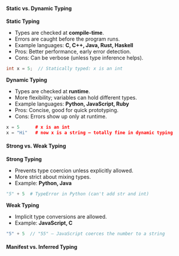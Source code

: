 #### Static vs. Dynamic Typing

**Static Typing**
- Types are checked at **compile-time**.
- Errors are caught before the program runs.
- Example languages: **C, C++, Java, Rust, Haskell**
- Pros: Better performance, early error detection.
- Cons: Can be verbose (unless type inference helps).

```cpp
int x = 5;  // Statically typed: x is an int
```

**Dynamic Typing**
- Types are checked at **runtime**.
- More flexibility; variables can hold different types.
- Example languages: **Python, JavaScript, Ruby**
- Pros: Concise, good for quick prototyping.
- Cons: Errors show up only at runtime.

```cpp
x = 5      # x is an int
x = "Hi"   # now x is a string — totally fine in dynamic typing
```

#### Strong vs. Weak Typing

**Strong Typing**
- Prevents type coercion unless explicitly allowed.
- More strict about mixing types.
- Example: **Python, Java**

```python
"5" + 5  # TypeError in Python (can't add str and int)
```

**Weak Typing**
- Implicit type conversions are allowed.
- Example: **JavaScript, C**
```javascript
"5" + 5  // "55" — JavaScript coerces the number to a string
```


#### Manifest vs. Inferred Typing

